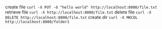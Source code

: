create file
`curl -X PUT -d "hello world" http://localhost:8000/file.txt`
retrieve file
`curl -X http://localhost:8000/file.txt`
delete file
`curl -X DELETE http://localhost:8000/file.txt`
create dir
`curl -X MKCOL http://localhost:8000/folder1`
